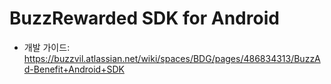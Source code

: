 # BuzzRewarded SDK for Android

* 개발 가이드: https://buzzvil.atlassian.net/wiki/spaces/BDG/pages/486834313/BuzzAd-Benefit+Android+SDK
